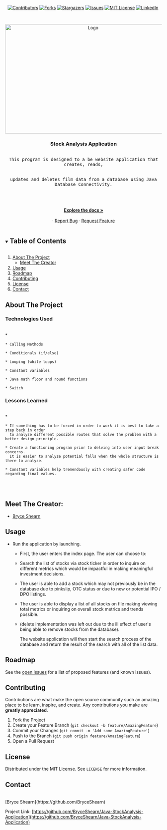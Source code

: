 <i></i>   [![Contributors][contributors-shield]][contributors-url]
[![Forks][forks-shield]][forks-url]
[![Stargazers][stars-shield]][stars-url]
[![Issues][issues-shield]][issues-url]
[![MIT License][license-shield]][license-url]
[![LinkedIn][linkedin-shield]][linkedin-url]

 

<!-- PROJECT LOGO -->
<br />
<p align="center">
  <a href="https://github.com/BryceShearn/Java-StockAnalysis-Application">
    <img src="https://images.unsplash.com/photo-1468254095679-bbcba94a7066?ixid=MnwxMjA3fDB8MHxwaG90by1wYWdlfHx8fGVufDB8fHx8&ixlib=rb-1.2.1&auto=format&fit=crop&w=749&q=80" alt="Logo" width="550" height="350">
  </a>

  <h3 align="center">Stock Analysis Application</h3>

  <p align="center">
    <kbd>
      <br />
      This program is designed to a be website application that creates, reads,
      <br />
      <br />
      <br />
      updates and deletes film data from a database using Java Database Connectivity.
      <br />
      <br />
      <br />
    </kbd>
    </kbd>
  <br />
  <br />
    <a href="https://github.com/BryceShearn/Java-StockAnalysis-Application"><strong>Explore the docs »</strong></a>
    <br />
    <br />
    ·
    <a href="https://github.com/BryceShearn/Java-StockAnalysis-Application/issues">Report Bug</a>
    ·
    <a href="https://github.com/BryceShearn/Java-StockAnalysis-Application/issues">Request Feature</a>
  </p>
</p>



<!-- TABLE OF CONTENTS -->
<details open="open">
  <summary><h2 style="display: inline-block">Table of Contents</h2></summary>
  <ol>
    <li>
      <a href="#about-the-project">About The Project</a>
      <ul>
        <li><a href="#meet-the-creator">Meet The Creator</a></li>
      </ul>
    </li>
    <li><a href="#usage">Usage</a></li>
    <li><a href="#roadmap">Roadmap</a></li>
    <li><a href="#contributing">Contributing</a></li>
    <li><a href="#license">License</a></li>
    <li><a href="#contact">Contact</a></li>
  </ol>
</details>



<!-- ABOUT THE PROJECT -->
## About The Project
<i></i>
### Technologies Used
<br />
* <i></i>    

    * Calling Methods

    * Conditionals (if/else)

    * Looping (while loops)

    * Constant variables

    * Java math floor and round functions

    * Switch

### Lessons Learned
<br />
* <i></i>

    * If something has to be forced in order to work it is best to take a step back in order
      to analyze different possible routes that solve the problem with a better design principle.

    * Create a functioning program prior to delving into user input break concerns.
      It is easier to analyze potential falls when the whole structure is there to analyze.

    * Constant variables help tremendously with creating safer code regarding final values.

<br />
<br />

## Meet The Creator:
* [Bryce Shearn](https://github.com/BryceShearn)

<!-- USAGE EXAMPLES -->
## Usage

* Run the application by launching.
    * First, the user enters the index page. The user can choose to:
    *  Search the list of stocks via stock ticker in order to inquire on different
       metrics which would be impactful in making meaningful investment decisions.
    
    *  The user is able to add a stock which may not previously be in the database 
       due to pinkslip, OTC status or due to new or potential IPO / DPO listings.
       
    * The user is able to display a list of all stocks on file making viewing 
      total metrics or inquiring on overall stock metrics and trends possible.
       
    * (delete implementation was left out due to the ill effect of user's 
       being able to remove stocks from the database).
        
        The website application will then start the search process of the
        database and return the result of the search with all of the list data.

<!-- ROADMAP -->
## Roadmap

See the [open issues](https://github.com/BryceShearn/Java-StockAnalysis-Application/issues) for a list of proposed features (and known issues).



<!-- CONTRIBUTING -->
## Contributing

Contributions are what make the open source community such an amazing place to be learn, inspire, and create. Any contributions you make are **greatly appreciated**.

1. Fork the Project
2. Create your Feature Branch (`git checkout -b feature/AmazingFeature`)
3. Commit your Changes (`git commit -m 'Add some AmazingFeature'`)
4. Push to the Branch (`git push origin feature/AmazingFeature`)
5. Open a Pull Request



<!-- LICENSE -->
## License

Distributed under the MIT License. See `LICENSE` for more information.



<!-- CONTACT -->
## Contact
<br />
[Bryce Shearn](https://github.com/BryceShearn)
<br />

Project Link: [https://github.com/BryceShearn/Java-StockAnalysis-Application](https://github.com/BryceShearn/Java-StockAnalysis-Application)







<!-- MARKDOWN LINKS & IMAGES -->
<!-- https://www.markdownguide.org/basic-syntax/#reference-style-links -->
[contributors-shield]: https://img.shields.io/github/contributors/BryceShearn/Java-StockAnalysis-Application.svg?style=for-the-badge
[contributors-url]: https://github.com/BryceShearn/Java-StockAnalysis-Application/graphs/contributors
[forks-shield]: https://img.shields.io/github/forks/BryceShearn/Java-StockAnalysis-Application.svg?style=for-the-badge
[forks-url]: https://github.com/BryceShearn/Java-StockAnalysis-Application/network/members
[stars-shield]: https://img.shields.io/github/stars/BryceShearn/Java-StockAnalysis-Application.svg?style=for-the-badge
[stars-url]: https://github.com/BryceShearn/Java-StockAnalysis-Application/stargazers
[issues-shield]: https://img.shields.io/github/issues/BryceShearn/Java-StockAnalysis-Application.svg?style=for-the-badge
[issues-url]: https://github.com/BryceShearn/Java-StockAnalysis-Application/issues
[license-shield]: https://img.shields.io/github/license/BryceShearn/Java-StockAnalysis-Application.svg?style=for-the-badge
[license-url]: https://github.com/BryceShearn/Java-StockAnalysis-Application/blob/master/LICENSE.txt
[linkedin-shield]: https://img.shields.io/badge/-LinkedIn-black.svg?style=for-the-badge&logo=linkedin&colorB=555
[linkedin-url]: https://linkedin.com/in/BryceShearn
